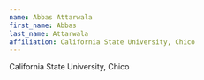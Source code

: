```yaml
---
name: Abbas Attarwala
first_name: Abbas
last_name: Attarwala
affiliation: California State University, Chico
---
```


California State University, Chico
